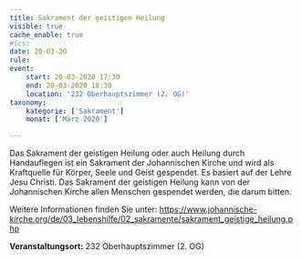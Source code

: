 ```yaml
---
title: Sakrament der geistigen Heilung
visible: true
cache_enable: true
#ics: 
date: 20-03-20
rule: 
event:
	start: 20-03-2020 17:30
	end: 20-03-2020 18:30
	location: '232 Oberhauptszimmer (2. OG)'
taxonomy:
	kategorie: ['Sakrament']
	monat: ['März 2020']

---
```

Das Sakrament der geistigen Heilung oder auch Heilung durch Handauflegen ist ein Sakrament der Johannischen Kirche und wird als Kraftquelle für Körper, Seele und Geist gespendet. Es basiert auf der Lehre Jesu Christi. Das Sakrament der geistigen Heilung kann von der Johannischen Kirche allen Menschen gespendet werden, die darum bitten.

Weitere Informationen finden Sie unter:
https://www.johannische-kirche.org/de/03_lebenshilfe/02_sakramente/sakrament_geistige_heilung.php



**Veranstaltungsort:** 232 Oberhauptszimmer (2. OG)

